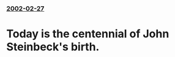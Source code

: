 ### [2002-02-27](/news/2002/02/27/index.md)

#  Today is the centennial of John Steinbeck's birth.



